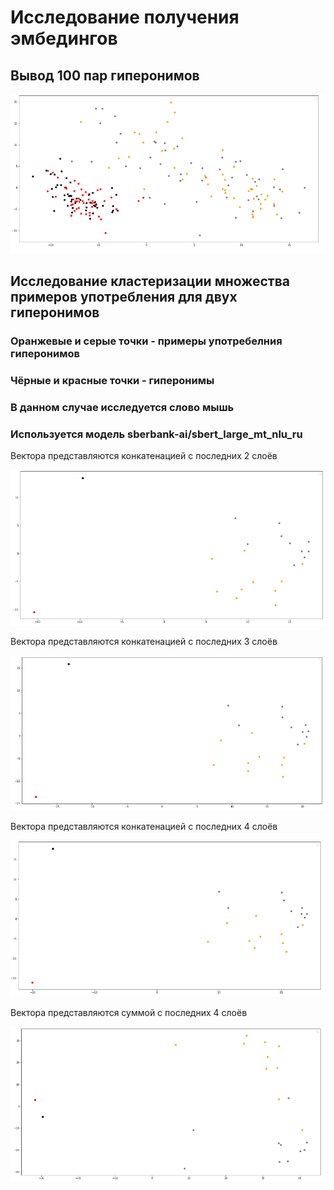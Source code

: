 # Исследование получения эмбедингов

## Вывод 100 пар гиперонимов

![](./embeddings_research/100couple.png)

## Исследование кластеризации множества примеров употребления для двух гиперонимов

### Оранжевые и серые точки - примеры употребелния гиперонимов  
### Чёрные и красные точки - гиперонимы  
### В данном случае исследуется слово мышь  
### Используется модель sberbank-ai/sbert_large_mt_nlu_ru  


Вектора представляются конкатенацией с последних 2 слоёв    

![](./embeddings_research/mouse_1.png)

Вектора представляются конкатенацией с последних 3 слоёв

![](./embeddings_research/mouse_3.png)

Вектора представляются конкатенацией с последних 4 слоёв

![](./embeddings_research/mouse_2.png)

Вектора представляются суммой с последних 4 слоёв

![](./embeddings_research/mouse_4.png)

